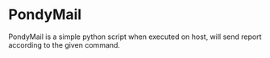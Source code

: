 # PondyMail
PondyMail is a simple python script when executed on host, will send report according to the given command.
